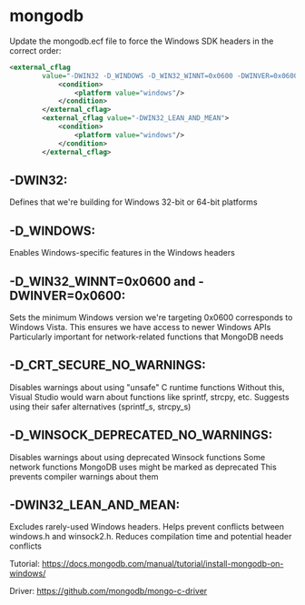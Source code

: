 # mongodb


Update the mongodb.ecf file to force the Windows SDK headers in the correct order:

```xml
<external_cflag 
        value="-DWIN32 -D_WINDOWS -D_WIN32_WINNT=0x0600 -DWINVER=0x0600 -D_CRT_SECURE_NO_WARNINGS -D_WINSOCK_DEPRECATED_NO_WARNINGS">
			<condition>
				<platform value="windows"/>
			</condition>
		</external_cflag>
		<external_cflag value="-DWIN32_LEAN_AND_MEAN">
			<condition>
				<platform value="windows"/>
			</condition>
		</external_cflag>
```


## -DWIN32:
Defines that we're building for Windows 32-bit or 64-bit platforms

## -D_WINDOWS:
Enables Windows-specific features in the Windows headers

## -D_WIN32_WINNT=0x0600 and -DWINVER=0x0600:
Sets the minimum Windows version we're targeting 0x0600 corresponds to Windows Vista. This ensures we have access to newer Windows APIs Particularly important for network-related functions that MongoDB needs

## -D_CRT_SECURE_NO_WARNINGS:
Disables warnings about using "unsafe" C runtime functions
Without this, Visual Studio would warn about functions like sprintf, strcpy, etc.
Suggests using their safer alternatives (sprintf_s, strcpy_s)

## -D_WINSOCK_DEPRECATED_NO_WARNINGS:
Disables warnings about using deprecated Winsock functions
Some network functions MongoDB uses might be marked as deprecated
This prevents compiler warnings about them

## -DWIN32_LEAN_AND_MEAN:
Excludes rarely-used Windows headers. Helps prevent conflicts between windows.h and winsock2.h. Reduces compilation time and potential header conflicts

Tutorial: https://docs.mongodb.com/manual/tutorial/install-mongodb-on-windows/

Driver: https://github.com/mongodb/mongo-c-driver


